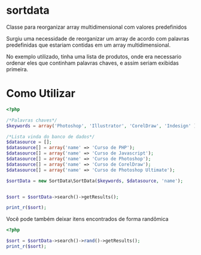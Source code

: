 # sortdata

Classe para reorganizar array multidimensional com valores predefinidos

Surgiu uma necessidade de reorganizar um array de acordo com palavras predefinidas que estariam contidas em um array multidimensional.

No exemplo utilizado, tinha uma lista de produtos, onde era necessario ordenar eles que continham palavras chaves, e assim seriam exibidas primeira.

# Como Utilizar

```php
<?php 

/*Palavras chaves*/
$keywords = array('Photoshop', 'Illustrator', 'CorelDraw', 'Indesign' );

/*Lista vinda do banco de dados*/
$datasource = [];
$datasource[] = array('name' => 'Curso de PHP');
$datasource[] = array('name' => 'Curso de Javascript');
$datasource[] = array('name' => 'Curso de Photoshop');
$datasource[] = array('name' => 'Curso de CorelDraw');
$datasource[] = array('name' => 'Curso de Photoshop Ultimate');

$sortData = new SortData\SortData($keywords, $datasource, 'name');


$sort = $sortData->search()->getResults();

print_r($sort);

```

Você pode também deixar itens encontrados de forma randômica

```php
<?php 

$sort = $sortData->search()->rand()->getResults();
print_r($sort);

```




